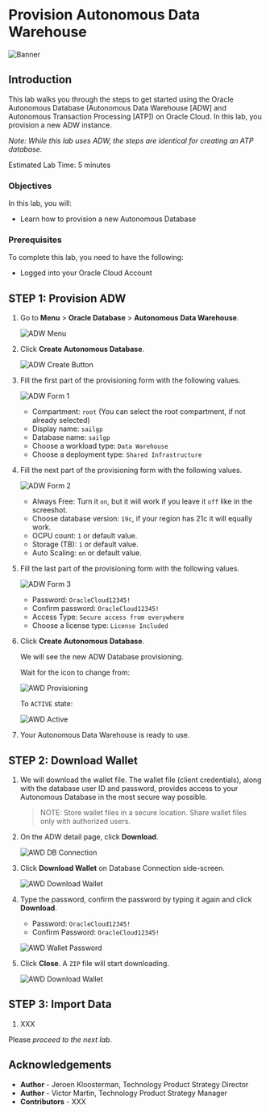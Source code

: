# Provision  Autonomous Data Warehouse

![Banner](images/banner.png)

## Introduction

This lab walks you through the steps to get started using the Oracle Autonomous Database (Autonomous Data Warehouse [ADW] and Autonomous Transaction Processing [ATP]) on Oracle Cloud. In this lab, you provision a new ADW instance.

*Note: While this lab uses ADW, the steps are identical for creating an ATP database.*

Estimated Lab Time: 5 minutes

### Objectives

In this lab, you will:

-   Learn how to provision a new Autonomous Database

### Prerequisites

To complete this lab, you need to have the following:

- Logged into your Oracle Cloud Account

## **STEP 1**: Provision ADW

1. Go to **Menu** > **Oracle Database** > **Autonomous Data Warehouse**.

   ![ADW Menu](images/adw_menu.png)

2. Click **Create Autonomous Database**.

   ![ADW Create Button](images/adw_create_button.png)

3. Fill the first part of the provisioning form with the following values.

   ![ADW Form 1](images/adw_form_1.png)

      - Compartment: `root` (You can select the root compartment, if not already selected)
      - Display name: `sailgp`
      - Database name: `sailgp`
      - Choose a workload type: `Data Warehouse`
      - Choose a deployment type: `Shared Infrastructure`

4. Fill the next part of the provisioning form with the following values.

   ![ADW Form 2](images/adw_form_2.png)

      - Always Free: Turn it `on`, but it will work if you leave it `off` like in the screeshot.
      - Choose database version: `19c`, if your region has 21c it will equally work.
      - OCPU count: `1` or default value.
      - Storage (TB): `1` or default value.
      - Auto Scaling: `on` or default value.

5. Fill the last part of the provisioning form with the following values.

   ![ADW Form 3](images/adw_form_3.png)

      - Password: `OracleCloud12345!`
      - Confirm password: `OracleCloud12345!`
      - Access Type: `Secure access from everywhere`
      - Choose a license type: `License Included`

6. Click **Create Autonomous Database**.

   We will see the new ADW Database provisioning.

   Wait for the icon to change from:

   ![AWD Provisioning](images/adw_provisioning_state.png)

   To `ACTIVE` state:

   ![AWD Active](images/adw_active_state.png)

7. Your Autonomous Data Warehouse is ready to use.

## **STEP 2**: Download Wallet

1. We will download the wallet file. The wallet file (client credentials), along with the database user ID and password, provides access to your Autonomous Database in the most secure way possible.

   > NOTE: Store wallet files in a secure location. Share wallet files only with authorized users.

2. On the ADW detail page, click **Download**.

   ![AWD DB Connection](images/adw_db_connection.png)

3. Click **Download Wallet** on Database Connection side-screen.

   ![AWD Download Wallet](images/adw_download_wallet.png)

4. Type the password, confirm the password by typing it again and click **Download**.

      - Password: `OracleCloud12345!`
      - Confirm Password: `OracleCloud12345!`

   ![AWD Wallet Password](images/adw_wallet_password.png)

5. Click **Close**. A `ZIP` file will start downloading.

   ![AWD Download Wallet](images/adw_download_wallet.png)

## **STEP 3**: Import Data

1. XXX

Please *proceed to the next lab*.

## **Acknowledgements**

- **Author** - Jeroen Kloosterman, Technology Product Strategy Director
- **Author** - Victor Martin, Technology Product Strategy Manager
- **Contributors** - XXX
